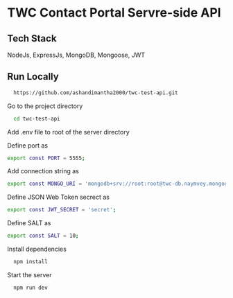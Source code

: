 
# TWC Contact Portal Servre-side API

## Tech Stack

NodeJs, ExpressJs, MongoDB, Mongoose, JWT
## Run Locally


```bash
  https://github.com/ashandimantha2000/twc-test-api.git
```

Go to the project directory

```bash
  cd twc-test-api
```
Add .env file to root of the server directory

Define port as

```bash
export const PORT = 5555;
```
Add connection string as

```bash
export const MONGO_URI = 'mongodb+srv://root:root@twc-db.naymvey.mongodb.net/twc?retryWrites=true&w=majority&appName=TWC-DB';
```
Define JSON Web Token secrect as
```bash
export const JWT_SECRET = 'secret';
```
Define SALT as
```bash
export const SALT = 10;
```
Install dependencies

```bash
  npm install
```

Start the server

```bash
  npm run dev
```

